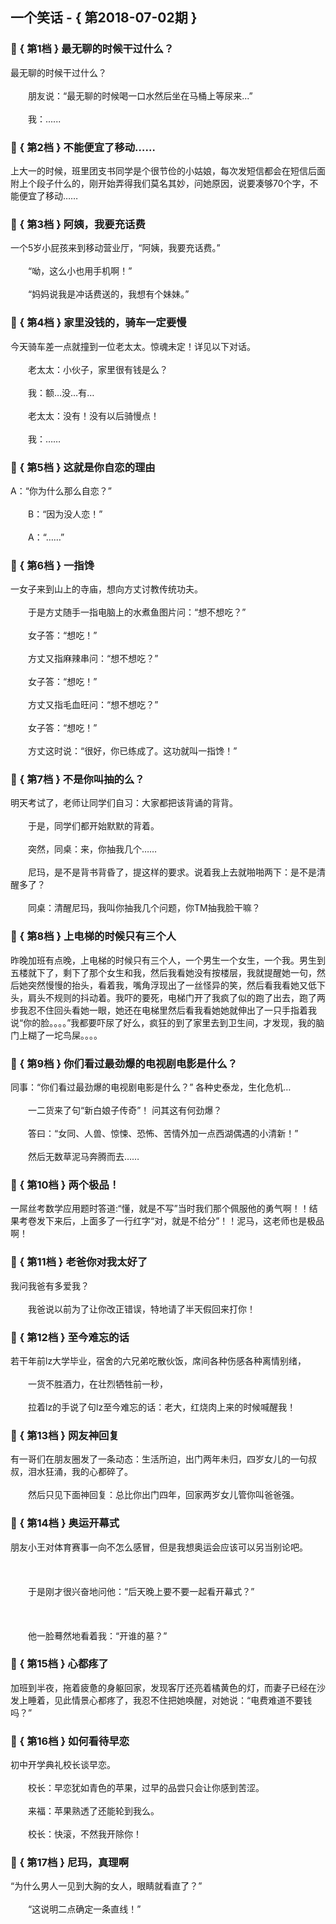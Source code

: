 ## 一个笑话 - { 第2018-07-02期 }
</hr>

### :jack_o_lantern: { 第1档 } 最无聊的时候干过什么？
最无聊的时候干过什么？<br/><br/>　　朋友说：“最无聊的时候喝一口水然后坐在马桶上等尿来...”<br/><br/>　　我：......


### :jack_o_lantern: { 第2档 } 不能便宜了移动……
上大一的时候，班里团支书同学是个很节俭的小姑娘，每次发短信都会在短信后面附上个段子什么的，刚开始弄得我们莫名其妙，问她原因，说要凑够70个字，不能便宜了移动……


### :jack_o_lantern: { 第3档 } 阿姨，我要充话费
一个5岁小屁孩来到移动营业厅，“阿姨，我要充话费。”<br/><br/>　　“呦，这么小也用手机啊！”<br/><br/>　　“妈妈说我是冲话费送的，我想有个妹妹。”


### :jack_o_lantern: { 第4档 } 家里没钱的，骑车一定要慢
今天骑车差一点就撞到一位老太太。惊魂未定！详见以下对话。<br/><br/>　　老太太：小伙子，家里很有钱是么？<br/><br/>　　我：额…没…有…<br/><br/>　　老太太：没有！没有以后骑慢点！<br/><br/>　　我：……


### :jack_o_lantern: { 第5档 } 这就是你自恋的理由
A：“你为什么那么自恋？”<br/><br/>　　B：“因为没人恋！”<br/><br/>　　A：“……”


### :jack_o_lantern: { 第6档 } 一指馋
一女子来到山上的寺庙，想向方丈讨教传统功夫。<br/><br/>　　于是方丈随手一指电脑上的水煮鱼图片问：“想不想吃？”<br/><br/>　　女子答：“想吃！”<br/><br/>　　方丈又指麻辣串问：“想不想吃？”<br/><br/>　　女子答：“想吃！”<br/><br/>　　方丈又指毛血旺问：“想不想吃？”<br/><br/>　　女子答：“想吃！”<br/><br/>　　方丈这时说：“很好，你已练成了。这功就叫一指馋！”


### :jack_o_lantern: { 第7档 } 不是你叫抽的么？
明天考试了，老师让同学们自习：大家都把该背诵的背背。<br/><br/>　　于是，同学们都开始默默的背着。<br/><br/>　　突然，同桌：来，你抽我几个……<br/><br/>　　尼玛，是不是背书背昏了，提这样的要求。说着我上去就啪啪两下：是不是清醒多了？<br/><br/>　　同桌：清醒尼玛，我叫你抽我几个问题，你TM抽我脸干嘛？


### :jack_o_lantern: { 第8档 } 上电梯的时候只有三个人
昨晚加班有点晚，上电梯的时候只有三个人，一个男生一个女生，一个我。男生到五楼就下了，剩下了那个女生和我，然后我看她没有按楼层，我就提醒她一句，然后她突然慢慢的抬头，看着我，嘴角浮现出了一丝怪异的笑，然后看我看她又低下头，肩头不规则的抖动着。我吓的要死，电梯门开了我疯了似的跑了出去，跑了两步我忍不住回头看她一眼，她还在电梯里然后看我看她她就伸出了一只手指着我说“你的脸。。。。”我都要吓尿了好么，疯狂的到了家里去到卫生间，才发现，我的脑门上糊了一坨鸟屎。。。。


### :jack_o_lantern: { 第9档 } 你们看过最劲爆的电视剧电影是什么？
同事：“你们看过最劲爆的电视剧电影是什么？” 各种史泰龙，生化危机…<br/><br/>　　一二货来了句“新白娘子传奇”！ 问其这有何劲爆？<br/><br/>　　答曰：“女同、人兽、惊悚、恐怖、苦情外加一点西湖偶遇的小清新！”<br/><br/>　　然后无数草泥马奔腾而去……


### :jack_o_lantern: { 第10档 } 两个极品！
一屌丝考数学应用题时答道:“懂，就是不写”当时我们那个佩服他的勇气啊！！结果考卷发下来后，上面多了一行红字“对，就是不给分”！！泥马，这老师也是极品啊！


### :jack_o_lantern: { 第11档 } 老爸你对我太好了
我问我爸有多爱我？<br/><br/>　　我爸说以前为了让你改正错误，特地请了半天假回来打你！


### :jack_o_lantern: { 第12档 } 至今难忘的话
若干年前lz大学毕业，宿舍的六兄弟吃散伙饭，席间各种伤感各种离情别绪，<br/><br/>　　一货不胜酒力，在壮烈牺牲前一秒，<br/><br/>　　拉着lz的手说了句lz至今难忘的话：老大，红烧肉上来的时候喊醒我！


### :jack_o_lantern: { 第13档 } 网友神回复
有一哥们在朋友圈发了一条动态：生活所迫，出门两年未归，四岁女儿的一句叔叔，泪水狂涌，我的心都碎了。<br/><br/>　　然后只见下面神回复：总比你出门四年，回家两岁女儿管你叫爸爸强。


### :jack_o_lantern: { 第14档 } 奥运开幕式
朋友小王对体育赛事一向不怎么感冒，但是我想奥运会应该可以另当别论吧。<br/><br/><br/><br/>　　于是刚才很兴奋地问他：“后天晚上要不要一起看开幕式？”<br/><br/><br/><br/>　　他一脸蓦然地看着我：“开谁的墓？”


### :jack_o_lantern: { 第15档 } 心都疼了
加班到半夜，拖着疲惫的身躯回家，发现客厅还亮着橘黄色的灯，而妻子已经在沙发上睡着，见此情景心都疼了，我忍不住把她唤醒，对她说：“电费难道不要钱吗？”


### :jack_o_lantern: { 第16档 } 如何看待早恋
初中开学典礼校长谈早恋。<br/><br/>　　校长：早恋犹如青色的苹果，过早的品尝只会让你感到苦涩。<br/><br/>　　来福：苹果熟透了还能轮到我么。<br/><br/>　　校长：快滚，不然我开除你！


### :jack_o_lantern: { 第17档 } 尼玛，真理啊
“为什么男人一见到大胸的女人，眼睛就看直了？”<br/><br/>　　“这说明二点确定一条直线！”

